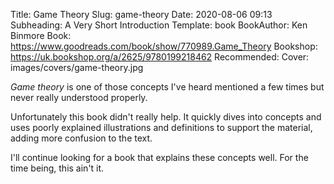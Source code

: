 Title: Game Theory
Slug: game-theory
Date: 2020-08-06 09:13
Subheading: A Very Short Introduction
Template: book
BookAuthor: Ken Binmore
Book: https://www.goodreads.com/book/show/770989.Game_Theory
Bookshop: https://uk.bookshop.org/a/2625/9780199218462
Recommended: 
Cover: images/covers/game-theory.jpg

*Game theory* is one of those concepts I've heard mentioned a few times but never really understood properly.

Unfortunately this book didn't really help. It quickly dives into concepts and uses poorly explained illustrations and definitions to support the material, adding more confusion to the text.

I'll continue looking for a book that explains these concepts well. For the time being, this ain't it.